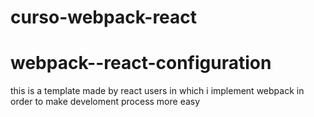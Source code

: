 # curso-webpack-react

# webpack--react-configuration

this is a template made by react users in which i implement webpack in order to make develoment process more easy
